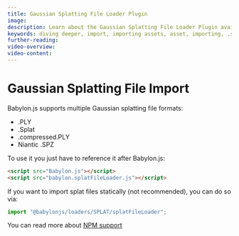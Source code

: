 ```yaml
---
title: Gaussian Splatting File Loader Plugin
image:
description: Learn about the Gaussian Splatting File Loader Plugin available in Babylon.js.
keywords: diving deeper, import, importing assets, asset, importing, .splat, .ply, .spz
further-reading:
video-overview:
video-content:
---
```


# Gaussian Splatting File Import
Babylon.js supports multiple Gaussian splatting file formats:
- .PLY
- .Splat
- .compressed.PLY
- Niantic .SPZ

To use it you just have to reference it after Babylon.js:

```html
<script src="Babylon.js"></script>
<script src="babylon.splatFileLoader.js"></script>
```

If you want to import splat files statically (not recommended), you can do so via:

```javascript
import "@babylonjs/loaders/SPLAT/splatFileLoader";
```

You can read more about [NPM support](/setup/frameworkPackages/npmSupport)
